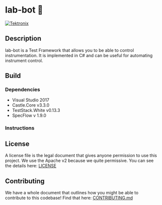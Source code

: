 # lab-bot :robot:
[![Tektronix](https://tektronix.github.io/media/TEK-opensource_badge.svg)](https://github.com/tektronix)


## Description
lab-bot is a Test Framework that allows you to be able to control instrumentation. It is implemented in C# and can be useful for automating instrument control.

## Build
### Dependencies
- Visual Studio 2017
- Castle.Core v3.3.0
- TestStack.White v0.13.3
- SpecFlow v 1.9.0

### Instructions

## License
A license file is the legal document that gives anyone permission to use this project. We use the Apache v2 because we quite permissive. You can see the details here: [LICENSE](LICENSE)

## Contributing
We have a whole document that outlines how you might be able to contribute to this codebase! Find that here: [CONTRIBUTING.md](CONTRIBUTING.md)
